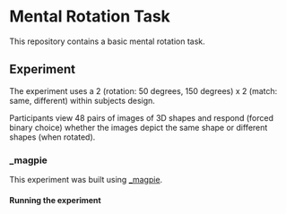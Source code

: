 # Mental Rotation Task

This repository contains a basic mental rotation task.

## Experiment

The experiment uses a 2 (rotation: 50 degrees, 150 degrees) x 2 (match: same, different) within subjects design.

Participants view 48 pairs of images of 3D shapes and respond (forced binary choice) whether the images depict the same shape or different shapes (when rotated).

### _magpie

This experiment was built using [_magpie](https://magpie-ea.github.io/magpie-site/index.html "_magpie").

#### Running the experiment
